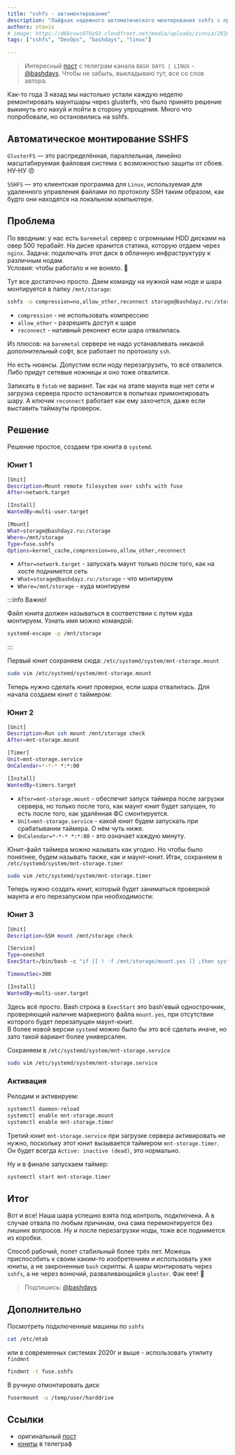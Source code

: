```yaml
---
title: "sshfs - автомонтирование"
description: "Лайфхак надежного автоматического монтирования sshfs с проверкой"
authors: stavis
# image: https://d66cvws976y93.cloudfront.net/media/uploads/zinnia/2016/11/21/first_step.jpg
tags: ["sshfs", "DevOps", "bashdays", "linux"]

---
```


> Интересный [пост](https://t.me/bashdays/41) с телеграм канала `BASH DAYS | LINUX` - [@bashdays](https://t.me/bashdays). Чтобы не забыть, выкладываю тут, все со слов автора.

Как-то года 3 назад мы настолько устали каждую неделю ремонтировать маунтшары через glusterfs, что было принято решение выкинуть его нахуй и пойти в сторону упрощения. Много что попробовали, но остановились на sshfs.

<!--truncate-->

## Автоматическое монтирование SSHFS

`GlusterFS` — это распределённая, параллельная, линейно масштабируемая файловая система с возможностью защиты от сбоев. НУ-НУ 😠

`SSHFS` — это клиентская программа для `Linux`, используемая для удаленного управления файлами по протоколу SSH таким образом, как будто они находятся на локальном компьютере.

## Проблема

По вводным: у нас есть `baremetal` сервер с огромными HDD дисками на овер 500 терабайт. На диске хранится статика, которую отдаем через `nginx`. Задача: подключать этот диск в облачную инфраструктуру к различным нодам.  
Условия: чтобы работало и не воняло. 🤒

Тут все достаточно просто. Даем команду на нужной нам ноде и шара монтируется в папку `/mnt/storage`:

```bash
sshfs -o compression=no,allow_other,reconnect storage@bashdayz.ru:/storage /mnt/storage
```

- `compression` - не использовать компрессию
- `allow_other` - разрешить доступ к шаре 
- `reconnect` - нативный реконект если шара отвалилась 

Из плюсов: на `baremetal` сервере не надо устанавливать никакой дополнительный софт, все работает по протоколу `ssh`.

Но есть нюансы. Допустим если ноду перезагрузить, то всё отвалится. Либо придут сетевые ножницы и оно тоже отвалится. 

Запихать в `fstab` не вариант. Так как на этапе маунта еще нет сети и загрузка сервера просто остановится в попытках примонтировать шару. А ключик `reconnect` работает как ему захочется, даже если выставить таймауты проверок.

## Решение

Решение простое, создаем три юнита в `systemd`.

### Юнит 1

```bash title="/etc/systemd/system/mnt-storage.mount"
[Unit]
Description=Mount remote filesystem over sshfs with fuse
After=network.target

[Install]
WantedBy=multi-user.target

[Mount]
What=storage@bashdayz.ru:/storage
Where=/mnt/storage
Type=fuse.sshfs
Options=kernel_cache,compression=no,allow_other,reconnect
```

- `After=network.target` - запускать маунт только после того, как на хосте поднимется сеть
- `What=storage@bashdayz.ru:/storage` - что монтируем
- `Where=/mnt/storage` - куда монтируем

:::info Важно!

Файл юнита должен называться в соответствии с путем куда монтируем. Узнать имя можно командой:

```bash
systemd-escape -p /mnt/storage
```

:::

Первый юнит сохраняем сюда: `/etc/systemd/system/mnt-storage.mount`

```bash
sudo vim /etc/systemd/system/mnt-storage.mount
```

Теперь нужно сделать юнит проверки, если шара отвалилась. Для начала создаем юнит с таймером:

### Юнит 2

```bash title="/etc/systemd/system/mnt-storage.timer"
[Unit]
Description=Run ssh mount /mnt/storage check
After=mnt-storage.mount

[Timer]
Unit=mnt-storage.service
OnCalendar=*-*-* *:*:00

[Install]
WantedBy=timers.target
```

- `After=mnt-storage.mount` - обеспечит запуск таймера после загрузки сервера, но только после того, как маунт юнит будет запущен, то есть после того, как удалённая ФС смонтируется.  
- `Unit=mnt-storage.service` - какой юнит будем запускать при срабатывании таймера. О нём чуть ниже.  
- `OnCalendar=*-*-* *:*:00` - это означает каждую минуту.

Юнит-файл таймера можно называть как угодно. Но чтобы было понятнее, будем называть также, как и маунт-юнит. Итак, сохраняем в `/etc/systemd/system/mnt-storage.timer`

```bash
sudo vim /etc/systemd/system/mnt-storage.timer
```

Теперь нужно создать юнит, который будет заниматься проверкой маунта и его перезапуском при необходимости:

### Юнит 3

```bash title="/etc/systemd/system/mnt-storage.service"
[Unit]
Description=SSH mount /mnt/storage check

[Service]
Type=oneshot
ExecStart=/bin/bash -c "if [[ ! -f /mnt/storage/mount.yes ]] ;then systemctl restart mnt-storage.mount;fi"

TimeoutSec=300

[Install]
WantedBy=multi-user.target 
```

Здесь всё просто. Bash строка в `ExecStart` это bash’евый однострочник,
проверяющий наличие маркерного файла `mount.yes`, при отсутствии которого будет перезапущен маунт-юнит.  
В более новой версии `systemd` можно было бы это всё сделать иначе, но зато такой вариант более универсален.

Cохраняем в `/etc/systemd/system/mnt-storage.service`

```bash
sudo vim /etc/systemd/system/mnt-storage.service
```

### Активация

Релодим и активируем:

```bash
systemctl daemon-reload
systemctl enable mnt-storage.mount
systemctl enable mnt-storage.timer
```

Третий юнит `mnt-storage.service` при загрузке сервера активировать не нужно, поскольку этот юнит вызывается таймером `mnt-storage.timer`.  
Он будет всегда `Active: inactive (dead)`, это нормально.

Ну и в финале запускаем таймер:

```bash
systemctl start mnt-storage.timer
```

## Итог

Вот и все! Наша шара успешно взята под контроль, подключена. А в случае отвала по любым причинам, она сама перемонтируется без лишних вопросов. Ну и после перезагрузки ноды, тоже все поднимется из коробки.

Способ рабочий, полет стабильный более трёх лет. Можешь приспособить к своим каким-то изобретениям и использовать уже юниты, а не закроненные `bash` скрипты. А шары монтировать через `sshfs`, а не через вонючий, разваливающийся `gluster`. Фак еее! 🐄

> Подпишись: [@bashdays](https://t.me/bashdays)

## Дополнительно

Посмотреть подключенные машины по `sshfs`

```bash
cat /etc/mtab
```

или в современных системах 2020г и выше - использовать утилиту  `findmnt`

```bash
findmnt -t fuse.sshfs
```

В ручную отмонтировать диск

```bash
fusermount -u /temp/user/harddrive
```


## Ссылки

- оригинальный [пост](https://t.me/bashdays/41)
- [юниты](https://telegra.ph/YUnity-montirovaniya-sshfs-07-26) в телеграф